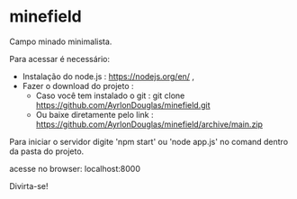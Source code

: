 # minefield

Campo minado minimalista.

Para acessar é necessário: 
 - Instalação do node.js : https://nodejs.org/en/ ,
 - Fazer o download do projeto :
    - Caso você tem instalado o git : git clone https://github.com/AyrlonDouglas/minefield.git
    - Ou baixe diretamente pelo link : https://github.com/AyrlonDouglas/minefield/archive/main.zip

Para iniciar o servidor digite 'npm start' ou 'node app.js' no comand dentro da pasta do projeto.

acesse no browser: localhost:8000

Divirta-se!
